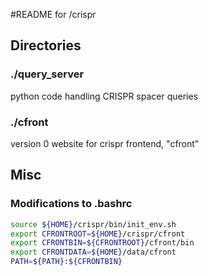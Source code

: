 #README for /crispr

## Directories
### ./query_server ##
python code handling CRISPR spacer queries

### ./cfront ##
version 0 website for crispr frontend, "cfront"

## Misc 
### Modifications to .bashrc

```bash
source ${HOME}/crispr/bin/init_env.sh
export CFRONTROOT=${HOME}/crispr/cfront
export CFRONTBIN=${CFRONTROOT}/cfront/bin
export CFRONTDATA=${HOME}/data/cfront
PATH=${PATH}:${CFRONTBIN}
```
